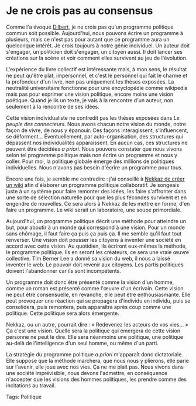 # Je ne crois pas au consensus

Comme l'a évoqué [Dilbert](/?c=7244), je ne crois pas qu'un programme politique commun soit possible. Aujourd'hui, nous pouvons écrire un programme à plusieurs, mais ce n'est pas pour autant que ce programme aura un quelconque intérêt. Je crois toujours à notre génie individuel. Un auteur doit s'engager, un politicien doit s'engager, un citoyen aussi. Il doit lancer ses créations sur la scène et voir comment elles survivent au jeu de l'évolution.

L'expérience du livre collectif est intéressante mais, à mon sens, le résultat ne peut qu'être plat, impersonnel, et c'est le personnel qui fait le charme et la profondeur d'un livre, non pas uniquement les thèses exposées. La neutralité universitaire fonctionne pour une encyclopédie comme wikipedia mais pas pour exprimer une vision politique, encore moins une vision poétique. Quand je lis un texte, je vais à la rencontre d'un auteur, non seulement à la rencontre de ses idées.

Cette vision individualiste ne contredit pas les thèses exposées dans *Le peuple des connecteurs*. Nous avons chacun notre vision du monde, notre façon de vivre, de nous y épanouir. Ces façons interagissent, s'influencent, se déforment... Éventuellement, par auto-organisation, des structures qui dépassent nos individualités apparaissent. En aucun cas, ces structures ne peuvent être décidées *a priori*. Nous pouvons constater que nous vivons selon tel programme politique mais non écrire un programme et nous y coller. Pour moi, la politique globale émerge des millions de politiques individuelles. Nous n'avons pas besoin d'écrire un programme pour tous.

Encore une fois, je semble me contredire : j'ai conseillé à [Nekkaz de créer un wiki](/2006/04/29/rachid-nekkaz-un-mec-bien/) afin d'élaborer un programme politique collaboratif. Je songeais juste à un système pour faire remonter des idées, les faire s'affronter dans une sorte de sélection naturelle pour que les plus fécondes survivent et en engendre de nouvelles. Ce sera alors à Nekkaz de les mettre en forme, d'en faire un programme. Le wiki serait un laboratoire, une soupe primordiale.

Aujourd'hui, un programme politique décrit une méthode pour atteindre un but, pour aboutir à un monde qui correspond à une vision. Pour un monde sans chômage, il faut faire ça puis ça puis ça. Il me semble qu'il faut tout renverser. Une vision doit pousser les citoyens à inventer une société en accord avec cette vision. Au quotidien, ils écriront eux-mêmes la méthode, le programme politique. Ils en seront les créateurs, ce sera une vraie œuvre collective. Tim Berner Lee a donné sa vision du web, il nous a laissé inventer le web. Le pouvoir doit revenir aux citoyens. Les partis politiques doivent l'abandonner car ils sont incompétents.

Un programme doit donc être présenté comme la vision d'un homme, comme un roman est présenté comme l'œuvre d'un écrivain. Cette vision ne peut être consensuelle, en revanche, elle peut être enthousiasmante. Elle peut provoquer une réaction qui se propagera d'individu en individu, puis se consolidera, puis remontera, puis apparaîtra après coup comme une politique. Cette politique sera alors émergente.

Nekkaz, ou un autre, pourrait dire : « Redevenez les acteurs de vos vies... » Ça c'est une vision. Quelle sera la politique qui émergera de cette vision personne ne peut le dire. Elle sera néanmoins une politique, une politique au-delà de l'intelligence d'un seul homme, ou même d'un parti.

La stratégie du programme politique *a priori* m'apparaît donc dictatoriale. Elle suppose que la méthode marchera, que nous nous y plierons, elle parie sur l'avenir, elle joue avec nos vies. Ça ne me plait pas. Nous vivons dans une société imprévisible, nous devons l'admettre, en conséquence n'accepter que les visions des hommes politiques, les prendre comme des incitations au travail.

Tags: Politique